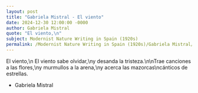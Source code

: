 ```yaml
---
layout: post
title: "Gabriela Mistral - El viento"
date: 2024-12-30 12:00:00 -0000
author: Gabriela Mistral
quote: "El viento,\n"
subject: Modernist Nature Writing in Spain (1920s)
permalink: /Modernist Nature Writing in Spain (1920s)/Gabriela Mistral/Gabriela Mistral - El viento
---
```


El viento,\n
El viento sabe olvidar,\ny desanda la tristeza.\n\nTrae canciones a las flores,\ny murmullos a la arena,\ny acerca las mazorcas\ncánticos de estrellas.

- Gabriela Mistral

